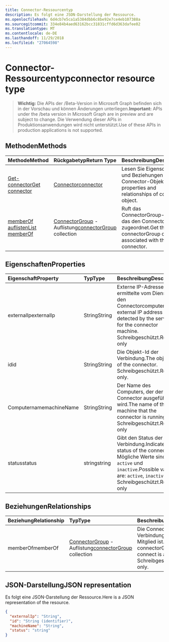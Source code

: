 ```yaml
---
title: Connector-Ressourcentyp
description: Es folgt eine JSON-Darstellung der Ressource.
ms.openlocfilehash: 6d4cb7e5ca1a5384dbb6c8be92e7ce4eb107388a
ms.sourcegitcommit: 334e84b4aed63162bcc31831cffd6d363dafee02
ms.translationtype: MT
ms.contentlocale: de-DE
ms.lasthandoff: 11/29/2018
ms.locfileid: "27064598"
---
```

# <a name="connector-resource-type"></a><span data-ttu-id="16422-103">Connector-Ressourcentyp</span><span class="sxs-lookup"><span data-stu-id="16422-103">connector resource type</span></span>

> <span data-ttu-id="16422-104">**Wichtig:** Die APIs der /Beta-Version in Microsoft Graph befinden sich in der Vorschau und können Änderungen unterliegen.</span><span class="sxs-lookup"><span data-stu-id="16422-104">**Important:** APIs under the /beta version in Microsoft Graph are in preview and are subject to change.</span></span> <span data-ttu-id="16422-105">Die Verwendung dieser APIs in Produktionsanwendungen wird nicht unterstützt.</span><span class="sxs-lookup"><span data-stu-id="16422-105">Use of these APIs in production applications is not supported.</span></span>

<!-- Not supported items
|[Create connectorGroup](../api/connector-post-memberof.md) |[connectorGroup](connectorgroup.md)| Associate a connector with a new connectorGroup by posting to the memberOf collection.|
|[Update](../api/connector-update.md) | [connector](connector.md)   | Connectors are created when they are registed with the tenant. |
|[Delete](../api/connector-delete.md) | None |Delete connector object. |

-->

## <a name="methods"></a><span data-ttu-id="16422-106">Methoden</span><span class="sxs-lookup"><span data-stu-id="16422-106">Methods</span></span>

| <span data-ttu-id="16422-107">Methode</span><span class="sxs-lookup"><span data-stu-id="16422-107">Method</span></span>           | <span data-ttu-id="16422-108">Rückgabetyp</span><span class="sxs-lookup"><span data-stu-id="16422-108">Return Type</span></span>    |<span data-ttu-id="16422-109">Beschreibung</span><span class="sxs-lookup"><span data-stu-id="16422-109">Description</span></span>|
|:---------------|:--------|:----------|
|[<span data-ttu-id="16422-110">Get-connector</span><span class="sxs-lookup"><span data-stu-id="16422-110">Get connector</span></span>](../api/connector-get.md) | [<span data-ttu-id="16422-111">Connector</span><span class="sxs-lookup"><span data-stu-id="16422-111">connector</span></span>](connector.md) |<span data-ttu-id="16422-112">Lesen Sie Eigenschaften und Beziehungen des Connector-Objekts.</span><span class="sxs-lookup"><span data-stu-id="16422-112">Read properties and relationships of connector object.</span></span>|
|[<span data-ttu-id="16422-113">memberOf auflisten</span><span class="sxs-lookup"><span data-stu-id="16422-113">List memberOf</span></span>](../api/connector-list-memberof.md) |<span data-ttu-id="16422-114">[ConnectorGroup](connectorgroup.md) -Auflistung</span><span class="sxs-lookup"><span data-stu-id="16422-114">[connectorGroup](connectorgroup.md) collection</span></span>| <span data-ttu-id="16422-115">Ruft das ConnectorGroup-Objekt, das den Connector zugeordnet.</span><span class="sxs-lookup"><span data-stu-id="16422-115">Get the connectorGroup object associated with the connector.</span></span>|

## <a name="properties"></a><span data-ttu-id="16422-116">Eigenschaften</span><span class="sxs-lookup"><span data-stu-id="16422-116">Properties</span></span>
| <span data-ttu-id="16422-117">Eigenschaft</span><span class="sxs-lookup"><span data-stu-id="16422-117">Property</span></span>     | <span data-ttu-id="16422-118">Typ</span><span class="sxs-lookup"><span data-stu-id="16422-118">Type</span></span>   |<span data-ttu-id="16422-119">Beschreibung</span><span class="sxs-lookup"><span data-stu-id="16422-119">Description</span></span>|
|:---------------|:--------|:----------|
|<span data-ttu-id="16422-120">externalIp</span><span class="sxs-lookup"><span data-stu-id="16422-120">externalIp</span></span>|<span data-ttu-id="16422-121">String</span><span class="sxs-lookup"><span data-stu-id="16422-121">String</span></span>|<span data-ttu-id="16422-122">Externe IP-Adresse als ermittelte vom Dienst für den Connectorcomputer.</span><span class="sxs-lookup"><span data-stu-id="16422-122">The external IP address as detected by the service for the connector machine.</span></span> <span data-ttu-id="16422-123">Schreibgeschützt.</span><span class="sxs-lookup"><span data-stu-id="16422-123">Read-only</span></span>|
|<span data-ttu-id="16422-124">id</span><span class="sxs-lookup"><span data-stu-id="16422-124">id</span></span>|<span data-ttu-id="16422-125">String</span><span class="sxs-lookup"><span data-stu-id="16422-125">String</span></span>| <span data-ttu-id="16422-126">Die Objekt-Id der Verbindung.</span><span class="sxs-lookup"><span data-stu-id="16422-126">The object id of the connector.</span></span> <BR><span data-ttu-id="16422-127">Schreibgeschützt.</span><span class="sxs-lookup"><span data-stu-id="16422-127">Read-only.</span></span>|
|<span data-ttu-id="16422-128">Computername</span><span class="sxs-lookup"><span data-stu-id="16422-128">machineName</span></span>|<span data-ttu-id="16422-129">String</span><span class="sxs-lookup"><span data-stu-id="16422-129">String</span></span>| <span data-ttu-id="16422-130">Der Name des Computers, der der Connector ausgeführt wird.</span><span class="sxs-lookup"><span data-stu-id="16422-130">The name of the machine that the connector is running on.</span></span> <BR><span data-ttu-id="16422-131">Schreibgeschützt.</span><span class="sxs-lookup"><span data-stu-id="16422-131">Read-only</span></span>|
|<span data-ttu-id="16422-132">status</span><span class="sxs-lookup"><span data-stu-id="16422-132">status</span></span>|<span data-ttu-id="16422-133">string</span><span class="sxs-lookup"><span data-stu-id="16422-133">string</span></span>| <span data-ttu-id="16422-134">Gibt den Status der Verbindung.</span><span class="sxs-lookup"><span data-stu-id="16422-134">Indicates the status of the connector.</span></span> <span data-ttu-id="16422-135">Mögliche Werte sind: `active` und `inactive`.</span><span class="sxs-lookup"><span data-stu-id="16422-135">Possible values are: `active`, `inactive`.</span></span> <span data-ttu-id="16422-136">Schreibgeschützt.</span><span class="sxs-lookup"><span data-stu-id="16422-136">Read-only</span></span> |

## <a name="relationships"></a><span data-ttu-id="16422-137">Beziehungen</span><span class="sxs-lookup"><span data-stu-id="16422-137">Relationships</span></span>
| <span data-ttu-id="16422-138">Beziehung</span><span class="sxs-lookup"><span data-stu-id="16422-138">Relationship</span></span> | <span data-ttu-id="16422-139">Typ</span><span class="sxs-lookup"><span data-stu-id="16422-139">Type</span></span>   |<span data-ttu-id="16422-140">Beschreibung</span><span class="sxs-lookup"><span data-stu-id="16422-140">Description</span></span>|
|:---------------|:--------|:----------|
|<span data-ttu-id="16422-141">memberOf</span><span class="sxs-lookup"><span data-stu-id="16422-141">memberOf</span></span>|<span data-ttu-id="16422-142">[ConnectorGroup](connectorgroup.md) -Auflistung</span><span class="sxs-lookup"><span data-stu-id="16422-142">[connectorGroup](connectorgroup.md) collection</span></span>| <span data-ttu-id="16422-143">Die ConnectorGroup, die Verbindung herstellen, ein Mitglied ist.</span><span class="sxs-lookup"><span data-stu-id="16422-143">The connectorGroup that the connect is a member of.</span></span><br><span data-ttu-id="16422-144">Schreibgeschützt.</span><span class="sxs-lookup"><span data-stu-id="16422-144">Read-only.</span></span> |

## <a name="json-representation"></a><span data-ttu-id="16422-145">JSON-Darstellung</span><span class="sxs-lookup"><span data-stu-id="16422-145">JSON representation</span></span>

<span data-ttu-id="16422-146">Es folgt eine JSON-Darstellung der Ressource.</span><span class="sxs-lookup"><span data-stu-id="16422-146">Here is a JSON representation of the resource.</span></span>

<!-- {
  "blockType": "resource",
  "optionalProperties": [

  ],
  "@odata.type": "microsoft.graph.connector"
}-->

```json
{
  "externalIp": "String",
  "id": "String (identifier)",
  "machineName": "String",
  "status": "string"
}

```

<!-- uuid: 8fcb5dbc-d5aa-4681-8e31-b001d5168d79
2015-10-25 14:57:30 UTC -->
<!-- {
  "type": "#page.annotation",
  "description": "connector resource",
  "keywords": "",
  "section": "documentation",
  "tocPath": ""
}-->
